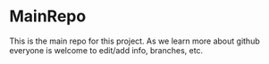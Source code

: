 # MainRepo
This is the main repo for this project. As we learn more about github everyone is welcome to edit/add info, branches, etc.
